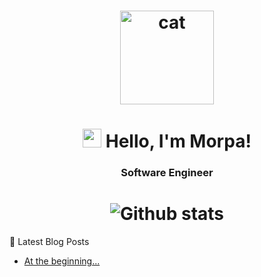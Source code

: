 
<h1 align="center">
  <img src="https://media.giphy.com/media/xFkgeu7dhfgqqxJqmj/giphy.gif" alt="cat" width="150px" />
</h1>
</h1>

<h1 align="center">
  <img src="https://media.giphy.com/media/hvRJCLFzcasrR4ia7z/giphy.gif" width="30px"> Hello, I'm Morpa!
</h1>

<h3 align="center">Software Engineer</h3>

<h1 align="center">
 <img
      align="center"
        src="https://github-readme-stats.vercel.app/api/top-langs/?username=Morpa&theme=dark&hide_border=false&include_all_commits=true&count_private=true&layout=compact"
        alt="Github stats"
      />
</h1>

📕  Latest Blog Posts
<!-- BLOG-POST-LIST:START -->
- [At the beginning...](https://morpablog.vercel.app/post/at-the-beginning)
<!-- BLOG-POST-LIST:END -->
